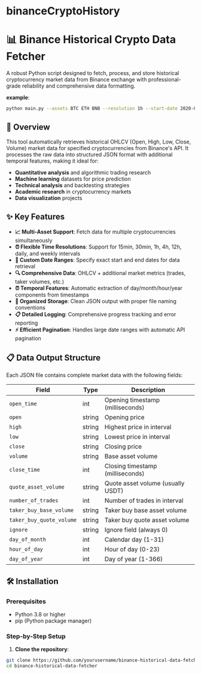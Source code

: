 # binanceCryptoHistory
# 📊 Binance Historical Crypto Data Fetcher

A robust Python script designed to fetch, process, and store historical cryptocurrency market data from Binance exchange with professional-grade reliability and comprehensive data formatting.

**example**:
```bash
python main.py --assets BTC ETH BNB --resolution 1h --start-date 2020-01-01 --end-date 2020-02-20 --output-folder crypto_data_test
```

## 🚀 Overview

This tool automatically retrieves historical OHLCV (Open, High, Low, Close, Volume) market data for specified cryptocurrencies from Binance's API. It processes the raw data into structured JSON format with additional temporal features, making it ideal for:

- **Quantitative analysis** and algorithmic trading research
- **Machine learning** datasets for price prediction
- **Technical analysis** and backtesting strategies
- **Academic research** in cryptocurrency markets
- **Data visualization** projects

## ✨ Key Features

- **📈 Multi-Asset Support**: Fetch data for multiple cryptocurrencies simultaneously
- **⏰ Flexible Time Resolutions**: Support for 15min, 30min, 1h, 4h, 12h, daily, and weekly intervals
- **📅 Custom Date Ranges**: Specify exact start and end dates for data retrieval
- **🔍 Comprehensive Data**: OHLCV + additional market metrics (trades, taker volumes, etc.)
- **⏰ Temporal Features**: Automatic extraction of day/month/hour/year components from timestamps
- **💾 Organized Storage**: Clean JSON output with proper file naming conventions
- **📋 Detailed Logging**: Comprehensive progress tracking and error reporting
- **⚡ Efficient Pagination**: Handles large date ranges with automatic API pagination

## 📋 Data Output Structure

Each JSON file contains complete market data with the following fields:

| Field | Type | Description |
|-------|------|-------------|
| `open_time` | int | Opening timestamp (milliseconds) |
| `open` | string | Opening price |
| `high` | string | Highest price in interval |
| `low` | string | Lowest price in interval |
| `close` | string | Closing price |
| `volume` | string | Base asset volume |
| `close_time` | int | Closing timestamp (milliseconds) |
| `quote_asset_volume` | string | Quote asset volume (usually USDT) |
| `number_of_trades` | int | Number of trades in interval |
| `taker_buy_base_volume` | string | Taker buy base asset volume |
| `taker_buy_quote_volume` | string | Taker buy quote asset volume |
| `ignore` | string | Ignore field (always 0) |
| `day_of_month` | int | Calendar day (1-31) |
| `hour_of_day` | int | Hour of day (0-23) |
| `day_of_year` | int | Day of year (1-366) |

## 🛠 Installation

### Prerequisites
- Python 3.8 or higher
- pip (Python package manager)

### Step-by-Step Setup

1. **Clone the repository**:
```bash
git clone https://github.com/yourusername/binance-historical-data-fetcher.git
cd binance-historical-data-fetcher
```

